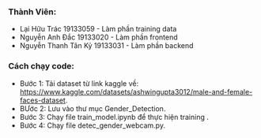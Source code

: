 ### Thành Viên:
+ Lại Hữu Trác 19133059 - Làm phần training data
+ Nguyễn Anh Đắc 19133020 - Làm phần frontend 
+ Nguyễn Thanh Tân Kỷ 19133031 - Làm phần backend
### Cách chạy code:
+ Bước 1: Tải dataset từ link kaggle về: https://www.kaggle.com/datasets/ashwingupta3012/male-and-female-faces-dataset.
+ BƯớc 2: Lưu vào thư mục Gender_Detection.
+ Bước 3: Chạy file train_model.ipynb để thực hiện training .
+ Bước 4: Chạy file detec_gender_webcam.py.
